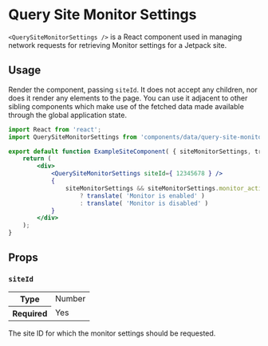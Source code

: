 Query Site Monitor Settings
================

`<QuerySiteMonitorSettings />` is a React component used in managing network requests for retrieving Monitor settings for a Jetpack site.

## Usage

Render the component, passing `siteId`. It does not accept any children, nor does it render any elements to the page. You can use it adjacent to other sibling components which make use of the fetched data made available through the global application state.

```jsx
import React from 'react';
import QuerySiteMonitorSettings from 'components/data/query-site-monitor-settings';

export default function ExampleSiteComponent( { siteMonitorSettings, translate } ) {
	return (
		<div>
			<QuerySiteMonitorSettings siteId={ 12345678 } />
			{
				siteMonitorSettings && siteMonitorSettings.monitor_active
					? translate( 'Monitor is enabled' )
					: translate( 'Monitor is disabled' )
			}
		</div>
	);
}
```

## Props

### `siteId`

<table>
	<tr><th>Type</th><td>Number</td></tr>
	<tr><th>Required</th><td>Yes</td></tr>
</table>

The site ID for which the monitor settings should be requested.